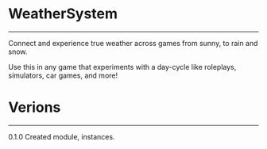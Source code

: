 # WeatherSystem
---
Connect and experience true weather across games from sunny, to rain and snow.

Use this in any game that experiments with a day-cycle like roleplays, simulators, car games, and more! 

# Verions
---
0.1.0
Created module, instances.
